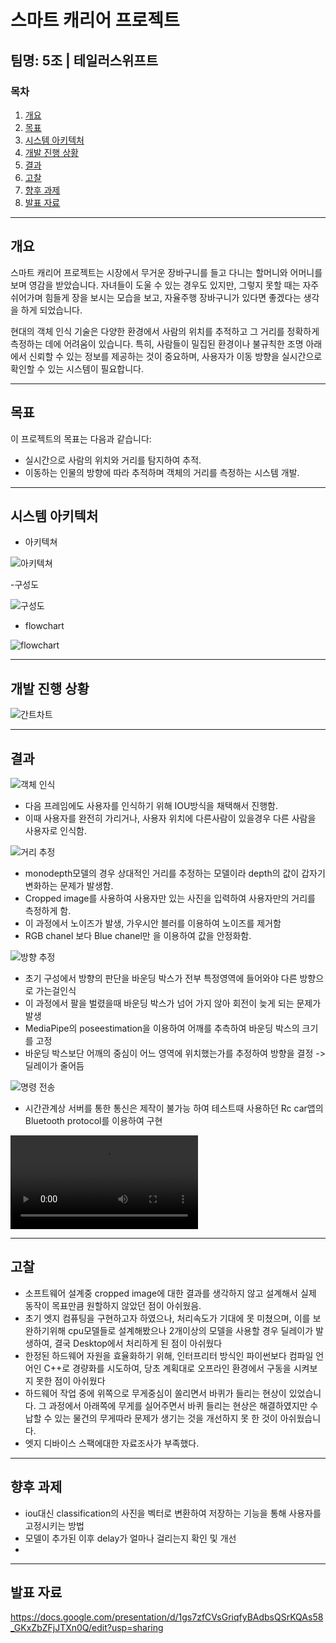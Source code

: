 # 스마트 캐리어 프로젝트

## 팀명: 5조 | 테일러스위프트

### 목차
1. [개요](#개요)
2. [목표](#목표)
3. [시스템 아키텍처](#시스템-아키텍처)
4. [개발 진행 상황](#개발-진행-상황)
5. [결과](#결과)
6. [고찰](#고찰)
7. [향후 과제](#향후-과제)
8. [발표 자료](#발표-자료)
---

## 개요
스마트 캐리어 프로젝트는 시장에서 무거운 장바구니를 들고 다니는 할머니와 어머니를 보며 영감을 받았습니다. 자녀들이 도울 수 있는 경우도 있지만, 그렇지 못할 때는 자주 쉬어가며 힘들게 장을 보시는 모습을 보고, 자율주행 장바구니가 있다면 좋겠다는 생각을 하게 되었습니다.

현대의 객체 인식 기술은 다양한 환경에서 사람의 위치를 추적하고 그 거리를 정확하게 측정하는 데에 어려움이 있습니다. 특히, 사람들이 밀집된 환경이나 불규칙한 조명 아래에서 신뢰할 수 있는 정보를 제공하는 것이 중요하며, 사용자가 이동 방향을 실시간으로 확인할 수 있는 시스템이 필요합니다.

---

## 목표
이 프로젝트의 목표는 다음과 같습니다:

- 실시간으로 사람의 위치와 거리를 탐지하여 추적.
- 이동하는 인물의 방향에 따라 추적하며 객체의 거리를 측정하는 시스템 개발.

---

## 시스템 아키텍처

- 아키텍쳐
  
![아키텍쳐](images/아키텍쳐.png)

-구성도

![구성도](images/구성도.png)

- flowchart
  
![flowchart](images/flow_chart.drawio.png)

---

## 개발 진행 상황

![간트차트](images/ganttchart.png)

---

## 결과

![객체 인식](images/Object_Detection.gif)
- 다음 프레임에도 사용자를 인식하기 위해 IOU방식을 채택해서 진행함.
- 이때 사용자를 완전히 가리거나, 사용자 위치에 다른사람이 있을경우 다른 사람을 사용자로 인식함.

![거리 추정](images/Depth_Estimaion.gif)
- monodepth모델의 경우 상대적인 거리를 추정하는 모델이라 depth의 값이 갑자기 변화하는 문제가 발생함.
- Cropped image를 사용하여 사용자만 있는 사진을 입력하여 사용자만의 거리를 측정하게 함.
- 이 과정에서 노이즈가 발생, 가우시안 블러를 이용하여 노이즈를 제거함
- RGB chanel 보다 Blue chanel만 을 이용하여 값을 안정화함.

![방향 추정](images/Direction_Estimation.gif)
- 초기 구성에서 방향의 판단을 바운딩 박스가 전부 특정영역에 들어와야 다른 방향으로 가는걸인식
- 이 과정에서 팔을 벌렸을때 바운딩 박스가 넘어 가지 않아 회전이 늦게 되는 문제가 발생
- MediaPipe의 poseestimation을 이용하여 어깨를 추측하여 바운딩 박스의 크기를 고정
- 바운딩 박스보단 어깨의 중심이 어느 영역에 위치했는가를 추정하여 방향을 결정 -> 딜레이가 줄어듬

![명령 전송](images/Forward_and_Stop.gif)
- 시간관계상 서버를 통한 통신은 제작이 불가능 하여 테스트때 사용하던 Rc car앱의 Bluetooth protocol를 이용하여 구현

![시연영상](images/시연영상.mp4)

---

## 고찰

- 소프트웨어 설계중 cropped image에 대한 결과를 생각하지 않고 설계해서 실제 동작이 목표만큼 원할하지 않았던 점이 아쉬웠음.
- 초기 엣지 컴퓨팅을 구현하고자 하였으나, 처리속도가 기대에 못 미쳤으며, 이를 보완하기위해 cpu모델들로 설계해봤으나 2개이상의 모델을 사용할 경우 딜레이가 발생하여, 결국 Desktop에서 처리하게 된 점이 아쉬웠다
- 한정된 하드웨어 자원을 효율화하기 위해, 인터프리터 방식인 파이썬보다 컴파일 언어인 C++로 경량화를 시도하여, 당초 계획대로 오프라인 환경에서 구동을 시켜보지 못한 점이 아쉬웠다
- 하드웨어 작업 중에 위쪽으로 무게중심이 쏠리면서 바퀴가 들리는 현상이 있었습니다. 그 과정에서 아래쪽에 무게를 실어주면서 바퀴 들리는 현상은 해결하였지만 수납할 수 있는 물건의 무게따라 문제가 생기는 것을 개선하지 못 한 것이 아쉬웠습니다.
- 엣지 디바이스 스팩에대한 자료조사가 부족했다.

---

## 향후 과제

- iou대신 classification의 사진을 벡터로 변환하여 저장하는 기능을 통해 사용자를 고정시키는 방법
- 모델이 추가된 이후 delay가 얼마나 걸리는지 확인 및 개선
- 

---
## 발표 자료
https://docs.google.com/presentation/d/1gs7zfCVsGriqfyBAdbsQSrKQAs58_GKxZbZFjJTXn0Q/edit?usp=sharing


